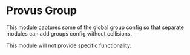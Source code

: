 # Provus Group

This module captures some of the global group config so that separate modules can add groups config without collisions.

This module will not provide specific functionality.
